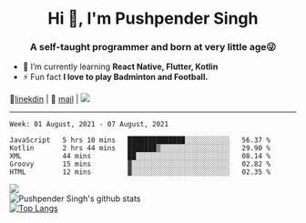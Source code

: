 <h1 align="center">Hi 👋, I'm Pushpender Singh</h1>
<h3 align="center">A self-taught programmer and born at very little age😜</h3>

- 🌱 I’m currently learning **React Native, Flutter, Kotlin**
- ⚡ Fun fact **I love to play Badminton and Football.**

👔[linekdin](https://www.linkedin.com/in/pushpender-singh-240061202/) | 📧 [mail](mailto:pushpendersingh694@gmail.com) | ![](https://komarev.com/ghpvc/?username=pushpender-singh-ap&color=blue)


---

<!--START_SECTION:waka-->
```text
Week: 01 August, 2021 - 07 August, 2021

JavaScript   5 hrs 10 mins   ██████████████░░░░░░░░░░░   56.37 % 
Kotlin       2 hrs 44 mins   ███████▒░░░░░░░░░░░░░░░░░   29.90 % 
XML          44 mins         ██░░░░░░░░░░░░░░░░░░░░░░░   08.14 % 
Groovy       15 mins         ▓░░░░░░░░░░░░░░░░░░░░░░░░   02.82 % 
HTML         12 mins         ▓░░░░░░░░░░░░░░░░░░░░░░░░   02.35 % 
```
<!--END_SECTION:waka-->

<img align="left" src="https://github-readme-streak-stats.herokuapp.com/?user=pushpender-singh-ap&theme=dark" /></br>
![Pushpender Singh's github stats](https://github-readme-stats.vercel.app/api?username=pushpender-singh-ap&show_icons=true&theme=radical&count_private=true)</br>
[![Top Langs](https://github-readme-stats.vercel.app/api/top-langs/?username=pushpender-singh-ap&theme=radical)](https://github.com/pushpender-singh-ap/github-readme-stats)
